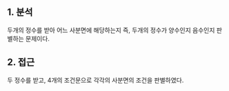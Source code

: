 ## 1. 분석

두개의 정수를 받아 어느 사분면에 해당하는지 즉, 두개의 정수가 양수인지 음수인지 판별하는 문제이다.

## 2. 접근

두 정수를 받고, 4개의 조건문으로 각각의 사분면의 조건을 판별하였다.